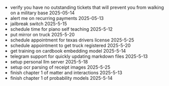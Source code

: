 - verify you have no outstanding tickets that will prevent you from walking on a military base 2025-05-14
- alert me on recurring payments 2025-05-13
- jailbreak switch 2025-5-15
- schedule time for piano self teaching 2025-5-12 
- put mirror on truck 2025-5-20
- schedule appointment for texas drivers license 2025-5-25
- schedule appointment to get truck registered 2025-5-20
- get training on cardbook embedding model 2025-5-14
- telegram support for quickly updating markdown files 2025-5-13
- setup personal llm server 2025-5-18
- setup ocr parsing of receipt images 2025-5-25
- finish chapter 1 of matter and interactions 2025-5-13
- finish chapter 1 of probability models 2025-5-14
